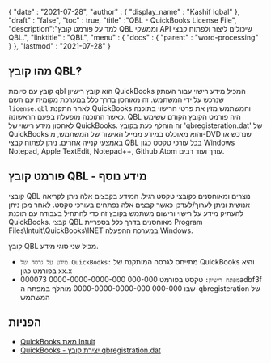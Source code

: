 {
  "date" : "2021-07-28",
  "author" : {
    "display_name" : "Kashif Iqbal"
},
  "draft" : "false",
  "toc" : true,
  "title" :"QBL - QuickBooks License File",
  "description":"למד על פורמט קובץ QBL וממשקי API שיכולים ליצור ולפתוח קבצי QBL.",
  "linktitle" : "QBL",
  "menu" : {
    "docs" : {
      "parent" : "word-processing"
}
},
  "lastmod" : "2021-07-28"
}

## מהו קובץ QBL?

קובץ עם סיומת qbl הוא קובץ רישיון QuickBooks המכיל מידע רישוי עבור העותק שנרכש על ידי המשתמש. זה מאוחסן בדרך כלל במערכת מקומית עם השם `license.qbl` לאחר התקנת QuickBooks והמשתמש מזין את פרטי הרישוי בתוכנה כאשר התוכנה מופעלת בפעם הראשונה. QBL היה פורמט הקובץ הקודם ששימש לאחסון מידע רישוי של QuickBooks. זה הוחלף כעת בקובץ 'qbregisteration.dat' של QuickBooks והוא מאוכלס במידע ממייל האישור של המשתמש, מ-DVD שנרכש או באמצעי קנייה אחרים. ניתן לפתוח קבצי QBL בכל עורכי טקסט כגון Windows Notepad, Apple TextEdit, Notepad++, Github Atom עורך ועוד רבים.

## פורמט קובץ QBL - מידע נוסף

קובצי QBL נוצרים ומאוחסנים כקובצי טקסט רגיל. המידע בקבצים אלה ניתן לקריאה אנושית וניתן לערוך/לעדכן כאשר קבצים אלה נפתחים בעורכי טקסט. לאחר מכן ניתן להעתיק מידע על רישוי ורישום משתמש בקובץ זה כדי להתחיל בעבודה עם תוכנת QuickBooks. קבצי QBL מאוחסנים בדרך כלל בספריית Program Files\Intuit\QuickBooks\INET במערכת ההפעלה Windows.

קובץ QBL מכיל שני סוגי מידע.

* `מידע על גרסה של QuickBooks:` מתייחס לגרסה המותקנת של QuickBooks והיא בפורמט כגון xx.x
* `מפתח רישיון:` טקסט בפורמט 000-000 0000-0000-0000-000 000073adbf3f שבו 000-000 0000-0000-0000-000 מוחלף במפתח ה-qbregisteration של המשתמש

## הפניות

* [QuickBooks מאת Intuit](https://quickbooks.intuit.com/)
* [QuickBooks - יצירת קובץ qbregistration.dat](https://quickbooks.intuit.com/learn-support/en-us/help-article/license-information/create-create-qbregistration-dat-file/L7S5BwSst_US_en_US)

